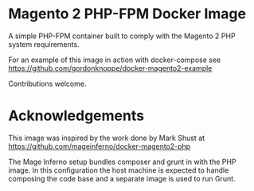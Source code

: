 # Magento 2 PHP-FPM Docker Image

A simple PHP-FPM container built to comply with the Magento 2 PHP system requirements.

For an example of this image in action with docker-compose see https://github.com/gordonknoppe/docker-magento2-example

Contributions welcome.

# Acknowledgements

This image was inspired by the work done by Mark Shust at https://github.com/mageinferno/docker-magento2-php

The Mage Inferno setup bundles composer and grunt in with the PHP image. In this configuration
the host machine is expected to handle composing the code base and a separate image is used
to run Grunt.
